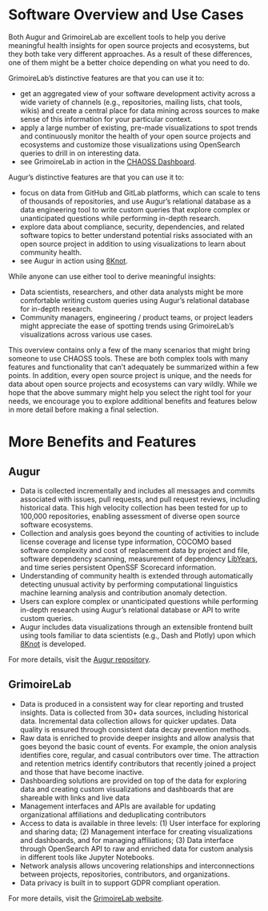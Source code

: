 # Software Overview and Use Cases

Both Augur and GrimoireLab are excellent tools to help you derive meaningful health insights for open source projects and ecosystems, but they both take very different approaches. As a result of these differences, one of them might be a better choice depending on what you need to do. 

GrimoireLab’s distinctive features are that you can use it to:



* get an aggregated view of your software development activity across a wide variety of channels (e.g., repositories, mailing lists, chat tools, wikis) and create a central place for data mining across sources to make sense of this information for your particular context.
* apply a large number of existing, pre-made visualizations to spot trends and continuously monitor the health of your open source projects and ecosystems and customize those visualizations using OpenSearch queries to drill in on interesting data.
* see GrimoireLab in action in the [CHAOSS Dashboard](https://chaoss.biterg.io/).

Augur’s distinctive features are that you can use it to:



* focus on data from GitHub and GitLab platforms, which can scale to tens of thousands of repositories, and use Augur’s relational database as a data engineering tool to write custom queries that explore complex or unanticipated questions while performing in-depth research.
* explore data about compliance, security, dependencies, and related software topics to better understand potential risks associated with an open source project in addition to using visualizations to learn about community health.
* see Augur in action using [8Knot](https://metrix.chaoss.io/repo_overview).

While anyone can use either tool to derive meaningful insights:



* Data scientists, researchers, and other data analysts might be more comfortable writing custom queries using Augur’s relational database for in-depth research.
* Community managers, engineering / product teams, or project leaders might appreciate the ease of spotting trends using GrimoireLab’s visualizations across various use cases.

This overview contains only a few of the many scenarios that might bring someone to use CHAOSS tools. These are both complex tools with many features and functionality that can’t adequately be summarized within a few points. In addition, every open source project is unique, and the needs for data about open source projects and ecosystems can vary wildly. While we hope that the above summary might help you select the right tool for your needs, we encourage you to explore additional benefits and features below in more detail before making a final selection. 


# More Benefits and Features


## Augur



* Data is collected incrementally and includes all messages and commits associated with issues, pull requests, and pull request reviews, including historical data. This high velocity collection has been tested for up to 100,000 repositories, enabling assessment of diverse open source software ecosystems. 
* Collection and analysis goes beyond the counting of activities to include license coverage and license type information, COCOMO based software complexity and cost of replacement data by project and file, software dependency scanning, measurement of dependency [LibYears](https://libyear.com/), and time series persistent OpenSSF Scorecard information.
* Understanding of community health is extended through automatically detecting unusual activity by performing computational linguistics machine learning analysis and contribution anomaly detection.
* Users can explore complex or unanticipated questions while performing in-depth research using Augur’s relational database or API to write custom queries.
* Augur includes data visualizations through an extensible frontend built using tools familiar to data scientists (e.g., Dash and Plotly) upon which [8Knot](https://metrix.chaoss.io/repo_overview) is developed.

For more details, visit the [Augur repository](https://github.com/chaoss/augur).


## GrimoireLab



* Data is produced in a consistent way for clear reporting and trusted insights. Data is collected from 30+ data sources, including historical data. Incremental data collection allows for quicker updates. Data quality is ensured through consistent data decay prevention methods.
* Raw data is enriched to provide deeper insights and allow analysis that goes beyond the basic count of events. For example, the onion analysis identifies core, regular, and casual contributors over time. The attraction and retention metrics identify contributors that recently joined a project and those that have become inactive. 
* Dashboarding solutions are provided on top of the data for exploring data and creating custom visualizations and dashboards that are shareable with links and live data
* Management interfaces and APIs are available for updating organizational affiliations and deduplicating contributors
* Access to data is available in three levels: (1) User interface for exploring and sharing data; (2) Management interface for creating visualizations and dashboards, and for managing affiliations; (3) Data interface through OpenSearch API to raw and enriched data for custom analysis in different tools like Jupyter Notebooks.
* Network analysis allows uncovering relationships and interconnections between projects, repositories, contributors, and organizations.
* Data privacy is built in to support GDPR compliant operation.

For more details, visit the [GrimoireLab website](https://chaoss.github.io/grimoirelab/).
